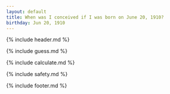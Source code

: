 ```yaml
---
layout: default
title: When was I conceived if I was born on June 20, 1910?
birthday: Jun 20, 1910
---
```


{% include header.md %}

{% include guess.md %}

{% include calculate.md %}

{% include safety.md %}

{% include footer.md %}



